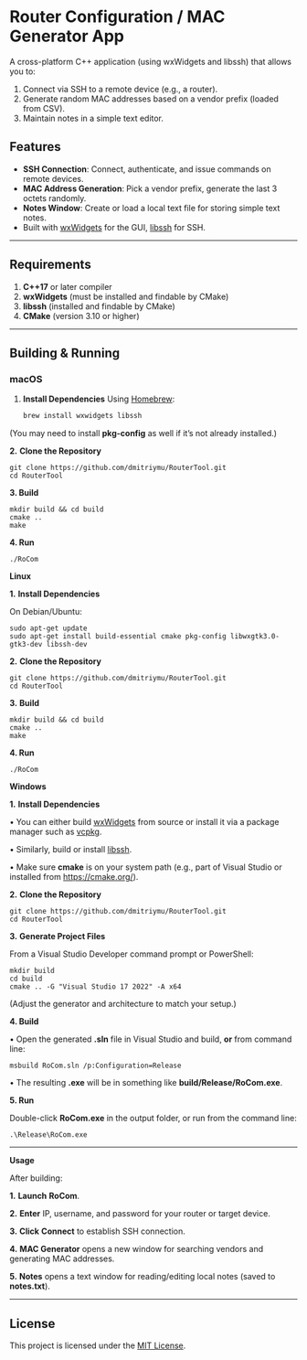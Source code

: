 # Router Configuration / MAC Generator App


A cross-platform C++ application (using wxWidgets and libssh) that allows you to:

1. Connect via SSH to a remote device (e.g., a router).
2. Generate random MAC addresses based on a vendor prefix (loaded from CSV).
3. Maintain notes in a simple text editor.

## Features

- **SSH Connection**: Connect, authenticate, and issue commands on remote devices.
- **MAC Address Generation**: Pick a vendor prefix, generate the last 3 octets randomly.
- **Notes Window**: Create or load a local text file for storing simple text notes.
- Built with [wxWidgets](https://www.wxwidgets.org/) for the GUI, [libssh](https://www.libssh.org/) for SSH.

---

## Requirements

1. **C++17** or later compiler
2. **wxWidgets** (must be installed and findable by CMake)
3. **libssh** (installed and findable by CMake)
4. **CMake** (version 3.10 or higher)

---

## Building & Running

### macOS

1. **Install Dependencies**
   Using [Homebrew](https://brew.sh/):
   ```bash
   brew install wxwidgets libssh
   ```

(You may need to install **pkg-config** as well if it’s not already installed.)

**2.**	**Clone the Repository**

```
git clone https://github.com/dmitriymu/RouterTool.git
cd RouterTool
```

**3. Build**

```
mkdir build && cd build
cmake ..
make
```

**4. Run**

```
./RoCom
```

**Linux**

**1.**	**Install Dependencies**

On Debian/Ubuntu:

```
sudo apt-get update
sudo apt-get install build-essential cmake pkg-config libwxgtk3.0-gtk3-dev libssh-dev
```

**2.**	**Clone the Repository**

```
git clone https://github.com/dmitriymu/RouterTool.git
cd RouterTool
```

**3.**	**Build**

```
mkdir build && cd build
cmake ..
make
```

**4. Run**

```
./RoCom
```

**Windows**

**1.**	**Install Dependencies**

 • You can either build [wxWidgets](https://www.wxwidgets.org/) from source or install it via a package manager such as [vcpkg](https://github.com/microsoft/vcpkg).

 • Similarly, build or install [libssh](https://www.libssh.org/).

 • Make sure **cmake** is on your system path (e.g., part of Visual Studio or installed from https://cmake.org/).

**2.**	**Clone the Repository**

```
git clone https://github.com/dmitriymu/RouterTool.git
cd RouterTool
```

**3.**	**Generate Project Files**

From a Visual Studio Developer command prompt or PowerShell:

```
mkdir build
cd build
cmake .. -G "Visual Studio 17 2022" -A x64
```

(Adjust the generator and architecture to match your setup.)

**4. Build**

  • Open the generated **.sln** file in Visual Studio and build, **or** from command line:

```
msbuild RoCom.sln /p:Configuration=Release
```

  • The resulting **.exe** will be in something like **build/Release/RoCom.exe**.

**5. Run**

Double-click **RoCom.exe** in the output folder, or run from the command line:

```
.\Release\RoCom.exe
```

---

**Usage**

After building:

**1.**	**Launch** **RoCom**.

**2.**	**Enter** IP, username, and password for your router or target device.

**3.**	**Click** **Connect** to establish SSH connection.

**4.**	**MAC Generator** opens a new window for searching vendors and generating MAC addresses.

**5.**	**Notes** opens a text window for reading/editing local notes (saved to **notes.txt**).

---

## License

This project is licensed under the [MIT License](LICENSE).
